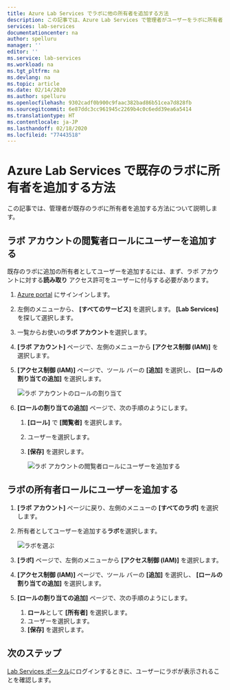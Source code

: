 ```yaml
---
title: Azure Lab Services でラボに他の所有者を追加する方法
description: この記事では、Azure Lab Services で管理者がユーザーをラボに所有者として追加する方法について説明します。
services: lab-services
documentationcenter: na
author: spelluru
manager: ''
editor: ''
ms.service: lab-services
ms.workload: na
ms.tgt_pltfrm: na
ms.devlang: na
ms.topic: article
ms.date: 02/14/2020
ms.author: spelluru
ms.openlocfilehash: 9302cadf0b900c9faac382bad86b51cea7d828fb
ms.sourcegitcommit: 6e87ddc3cc961945c2269b4c0c6edd39ea6a5414
ms.translationtype: HT
ms.contentlocale: ja-JP
ms.lasthandoff: 02/18/2020
ms.locfileid: "77443518"
---
```

# <a name="how-to-add-additional-owners-to-an-existing-lab-in-azure-lab-services"></a>Azure Lab Services で既存のラボに所有者を追加する方法
この記事では、管理者が既存のラボに所有者を追加する方法について説明します。

## <a name="add-user-to-the-reader-role-for-the-lab-account"></a>ラボ アカウントの閲覧者ロールにユーザーを追加する
既存のラボに追加の所有者としてユーザーを追加するには、まず、ラボ アカウントに対する**読み取り** アクセス許可をユーザーに付与する必要があります。

1. [Azure portal](https://portal.azure.com) にサインインします。
2. 左側のメニューから、 **[すべてのサービス]** を選択します。 **[Lab Services]** を探して選択します。
3. 一覧からお使いの**ラボ アカウント**を選択します。 
2. **[ラボ アカウント]** ページで、左側のメニューから **[アクセス制御 (IAM)]** を選択します。 
2. **[アクセス制御 (IAM)]** ページで、ツール バーの **[追加]** を選択し、 **[ロールの割り当ての追加]** を選択します。

    ![ラボ アカウントのロールの割り当て ](../media/how-to-add-user-lab-owner/lab-account-access-control-page.png)
3. **[ロールの割り当ての追加]** ページで、次の手順のようにします。 
    1. **[ロール]** で **[閲覧者]** を選択します。 
    2. ユーザーを選択します。 
    3. **[保存]** を選択します。 

        ![ラボ アカウントの閲覧者ロールにユーザーを追加する ](../media/how-to-add-user-lab-owner/reader-lab-account.png)

## <a name="add-user-to-the-owner-role-for-the-lab"></a>ラボの所有者ロールにユーザーを追加する

1. **[ラボ アカウント]** ページに戻り、左側のメニューの **[すべてのラボ]** を選択します。
2. 所有者としてユーザーを追加する**ラボ**を選択します。 
    
    ![ラボを選ぶ ](../media/how-to-add-user-lab-owner/select-lab.png)    
3. **[ラボ]** ページで、左側のメニューから **[アクセス制御 (IAM)]** を選択します。
4. **[アクセス制御 (IAM)]** ページで、ツール バーの **[追加]** を選択し、 **[ロールの割り当ての追加]** を選択します。
5. **[ロールの割り当ての追加]** ページで、次の手順のようにします。 
    1. **ロール**として **[所有者]** を選択します。 
    2. ユーザーを選択します。 
    3. **[保存]** を選択します。 

## <a name="next-steps"></a>次のステップ
[Lab Services ポータル](https://labs.azure.com)にログインするときに、ユーザーにラボが表示されることを確認します。
